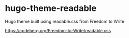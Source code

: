 # hugo-theme-readable
Hugo theme built using readable.css from Freedom to Write

https://codeberg.org/Freedom-to-Write/readable.css